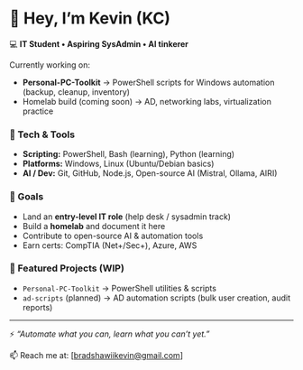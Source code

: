 # 👋 Hey, I’m Kevin (KC)

💻 **IT Student • Aspiring SysAdmin • AI tinkerer**

Currently working on:
- **Personal-PC-Toolkit** → PowerShell scripts for Windows automation (backup, cleanup, inventory)
- Homelab build (coming soon) → AD, networking labs, virtualization practice

### 🔧 Tech & Tools
- **Scripting:** PowerShell, Bash (learning), Python (learning)
- **Platforms:** Windows, Linux (Ubuntu/Debian basics)
- **AI / Dev:** Git, GitHub, Node.js, Open-source AI (Mistral, Ollama, AIRI)

### 🎯 Goals
- Land an **entry-level IT role** (help desk / sysadmin track)
- Build a **homelab** and document it here
- Contribute to open-source AI & automation tools
- Earn certs: CompTIA (Net+/Sec+), Azure, AWS

### 📂 Featured Projects (WIP)
- `Personal-PC-Toolkit` → PowerShell utilities & scripts
- `ad-scripts` (planned) → AD automation scripts (bulk user creation, audit reports)

---

⚡ *“Automate what you can, learn what you can’t yet.”*

📫 Reach me at: [bradshawiikevin@gmail.com] 
